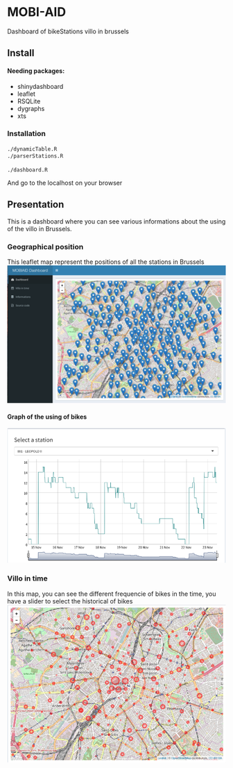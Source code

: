 # MOBI-AID
Dashboard of bikeStations villo in brussels

## Install
#### Needing packages:   
  * shinydashboard
  * leaflet
  * RSQLite
  * dygraphs
  * xts

### Installation

    ./dynamicTable.R
    ./parserStations.R
    
    ./dashboard.R
 
And go to the localhost on your browser

## Presentation
This is a dashboard where you can see various informations about the using of the villo in Brussels.

### Geographical position
This leaflet map represent the positions of all the stations in Brussels
![markerPosition](pictures/positions.png)

#### Graph of the using of bikes
![plot](pictures/plot.png)

### Villo in time
In this map, you can see the different frequencie of bikes in the time, you have a slider to select the historical of bikes
![time](pictures/freqPlot.png)
